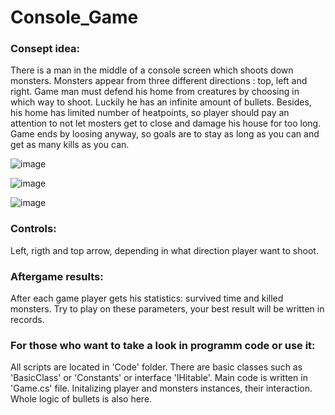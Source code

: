 # Console_Game

### Consept idea:

There is a man in the middle of a console screen which shoots down monsters.
Monsters appear from three different directions : top, left and right. Game man must defend his home from creatures by 
choosing in which way to shoot. Luckily he has an infinite amount of bullets. Besides, his home has limited number of heatpoints,
so player should pay an attеntion to not let mosters get to close and damage his house for too long.
Game ends by loosing anyway, so goals are to stay as long as you can and get as many kills as you can.

![image](https://user-images.githubusercontent.com/88631922/175117643-6e9955b8-4bf3-4b05-b876-3fc341573fac.png)


![image](https://user-images.githubusercontent.com/88631922/175615684-0eea7ea2-1581-490a-b6cd-09a498e7c3c6.png)


![image](https://user-images.githubusercontent.com/88631922/175615715-40f94786-20de-401a-afef-98a67df2dde8.png)



### Controls:

Left, rigth and top arrow, depending in what direction player want to shoot. 

### Aftergame results:

After each game player gets his statistics: survived time and killed monsters.
Try to play on these parameters, your best result will be written in records.

### For those who want to take a look in programm code or use it:

All scripts are located in 'Code' folder. There are basic classes such as 'BasicClass' or 'Constants' or interface 'IHitable'.
Main code is written in 'Game.cs' file. Initalizing player and monsters instances, their interaction. Whole logic of bullets is also here.
